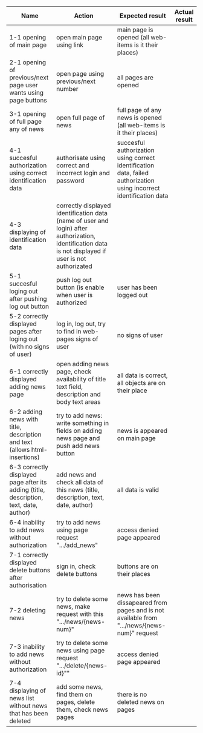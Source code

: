 Name | Action | Expected result | Actual result
-- | -- | -- | --
1-1 opening of main page | open main page using link | main page is opened (all web-items is it their places) | 
2-1 opening of previous/next page user wants using page buttons | open page using previous/next number | all pages are opened | 
3-1 opening of full page any of news | open full page of news | full page of any news is opened (all web-items is it their places) |
4-1 succesful authorization using correct identification data | authorisate using correct and incorrect login and password | succesful authorization using correct identification data, failed authorization using incorrect identification data | 
4-3 displaying of identification data | correctly displayed identification data (name of user and login) after authorization, identification data is not displayed if user is not authorizated | 
5-1 succesful loging out after pushing log out button | push log out button (is enable when user is authorized | user has been logged out | 
5-2 correctly displayed pages after loging out (with no signs of user)  | log in, log out, try to find in web-pages signs of  user | no signs of user |
6-1 correctly displayed adding news page | open adding news page, check availability of title text field, description and body text areas | all data is correct, all objects are on their place |
6-2 adding news with title, description and text (allows html-insertions) | try to add news: write something in fields on adding news page and push add news button | news is appeared on main page |
6-3 correctly displayed page after its adding (title, description, text, date, author) | add news and check all data of this news (title, description, text, date, author) | all data is valid |
6-4 inability to add news without authorization  | try to add news using page request ".../add_news" | access denied page appeared | 
7-1 correctly displayed delete buttons after authorisation  | sign in, check delete buttons | buttons are on their places |
7-2 deleting news  | try to delete some news, make request with this ".../news/{news-num}" | news has been dissapeared from pages and is not available from ".../news/{news-num}" request |
7-3 inability to add news without authorization  | try to delete some news using page request ".../delete/{news-id}"" | access denied page appeared |
7-4 displaying of news list without news that has been deleted  | add some news, find them on pages, delete them, check news pages | there is no deleted news on pages |
